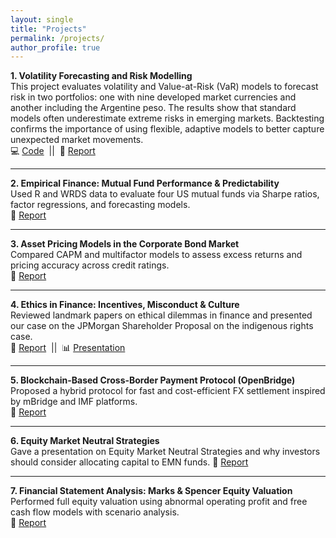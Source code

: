 ```yaml
---
layout: single
title: "Projects"
permalink: /projects/
author_profile: true
---
```


**1. Volatility Forecasting and Risk Modelling**  
This project evaluates volatility and Value-at-Risk (VaR) models to forecast risk in two portfolios: one with nine developed market currencies and another including the Argentine peso. The results show that standard models often underestimate extreme risks in emerging markets. Backtesting confirms the importance of using flexible, adaptive models to better capture unexpected market movements.  
💻 <a href="[https://github.com/shreyasxi/Return-Predictability-and-Fund-Evaluation/blob/main/Group_2_All_Parts_Codes.ipynb](https://github.com/shreyasxi/Forecasting-and-Backtesting-Risk-Models-for-FX-Portfolios/blob/master/RM%20Code%20Script.R)" target="_blank">Code</a> &nbsp;||&nbsp; 📕 <a href="/files/Volatility Forecasting and Risk Modelling Report.pdf" target="_blank">Report</a>

---

**2. Empirical Finance: Mutual Fund Performance & Predictability**  
Used R and WRDS data to evaluate four US mutual funds via Sharpe ratios, factor regressions, and forecasting models.  
📕 <a href="/files/Empirical Finance Report.pdf" target="_blank">Report</a>

---

**3. Asset Pricing Models in the Corporate Bond Market**  
Compared CAPM and multifactor models to assess excess returns and pricing accuracy across credit ratings.  
📕 <a href="/files/Asset Pricing Report.pdf" target="_blank">Report</a>

---

**4. Ethics in Finance: Incentives, Misconduct & Culture**  
Reviewed landmark papers on ethical dilemmas in finance and presented our case on the JPMorgan Shareholder Proposal on the indigenous rights case.  
📕 <a href="/files/5582804_Ethics.pdf" target="_blank">Report</a> &nbsp;||&nbsp; 📊 <a href="/files/Group 11_Ethics.pptx" target="_blank">Presentation</a>

---

**5. Blockchain-Based Cross-Border Payment Protocol (OpenBridge)**  
Proposed a hybrid protocol for fast and cost-efficient FX settlement inspired by mBridge and IMF platforms.  
📕 <a href="/files/Fintech_Assignment.pdf" target="_blank">Report</a>

---

**6. Equity Market Neutral Strategies**  
Gave a presentation on Equity Market Neutral Strategies and why investors should consider allocating capital to EMN funds.
📕 <a href="/files/Group 10 -Equity Market Neutral.pdf" target="_blank">Report</a>

---

**7. Financial Statement Analysis: Marks & Spencer Equity Valuation**  
Performed full equity valuation using abnormal operating profit and free cash flow models with scenario analysis.  
📕 <a href="/files/FRSA.pdf" target="_blank">Report</a>
